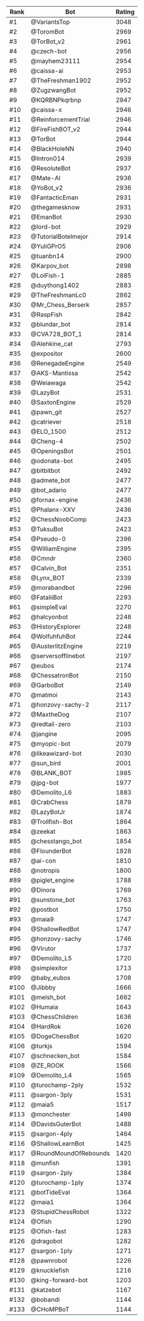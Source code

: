 Rank|Bot|Rating
---|---|---
#1|@VariantsTop|3048
#2|@ToromBot|2969
#3|@TorBot_v2|2961
#4|@czech-bot|2956
#5|@mayhem23111|2954
#6|@caissa-ai|2953
#7|@TheFreshman1902|2952
#8|@ZugzwangBot|2952
#9|@KQRBNPkqrbnp|2947
#10|@caissa-x|2946
#11|@ReinforcementTrial|2946
#12|@FireFishBOT_v2|2944
#13|@TorBot|2944
#14|@BlackHoleNN|2940
#15|@Intron014|2939
#16|@ResoluteBot|2937
#17|@Mate-AI|2936
#18|@YoBot_v2|2936
#19|@FantacticEman|2931
#20|@thegamesknow|2931
#21|@EmanBot|2930
#22|@lord-bot|2929
#23|@TutorialBotelmejor|2914
#24|@YuliGPrO5|2906
#25|@tuanbn14|2900
#26|@Karpov_bot|2898
#27|@LolFish-1|2885
#28|@duythong1402|2883
#29|@TheFreshmanLc0|2862
#30|@Mr_Chess_Berserk|2857
#31|@RaspFish|2842
#32|@blundar_bot|2814
#33|@CVA728_BOT_1|2814
#34|@Alehkine_cat|2793
#35|@expositor|2600
#36|@RenegadeEngine|2549
#37|@AKS-Mantissa|2542
#38|@Weiawaga|2542
#39|@LazyBot|2531
#40|@SaxtonEngine|2529
#41|@pawn_git|2527
#42|@catriever|2518
#43|@ELO_1500|2512
#44|@Cheng-4|2502
#45|@OpeningsBot|2501
#46|@odonata-bot|2495
#47|@bitbitbot|2492
#48|@admete_bot|2477
#49|@bot_adario|2477
#50|@fornax-engine|2436
#51|@Phalanx-XXV|2436
#52|@ChessNoobComp|2423
#53|@TuksuBot|2423
#54|@Pseudo-0|2396
#55|@WilliamEngine|2395
#56|@Cmndr|2360
#57|@Calvin_Bot|2351
#58|@Lynx_BOT|2339
#59|@morabandbot|2296
#60|@FataliiBot|2293
#61|@simpleEval|2270
#62|@halcyonbot|2248
#63|@HistoryExplorer|2248
#64|@WolfuhfuhBot|2244
#65|@AusterlitzEngine|2219
#66|@serversofflinebot|2197
#67|@eubos|2174
#68|@ChessatronBot|2150
#69|@GarboBot|2149
#70|@matmoi|2143
#71|@honzovy-sachy-2|2117
#72|@MaxtheDog|2107
#73|@redtail-zero|2103
#74|@jangine|2095
#75|@myopic-bot|2079
#76|@likeawizard-bot|2030
#77|@sun_bird|2001
#78|@BLANK_BOT|1985
#79|@jpg-bot|1977
#80|@Demolito_L6|1883
#81|@CrabChess|1879
#82|@LazyBotJr|1874
#83|@Trollfish-Bot|1864
#84|@zeekat|1863
#85|@chesstango_bot|1854
#86|@FlounderBot|1828
#87|@ai-con|1810
#88|@notropis|1800
#89|@piglet_engine|1788
#90|@Dinora|1769
#91|@sunstone_bot|1763
#92|@postbot|1750
#93|@maia9|1747
#94|@ShallowRedBot|1747
#95|@honzovy-sachy|1746
#96|@Virutor|1737
#97|@Demolito_L5|1720
#98|@simplexitor|1713
#99|@baby_eubos|1708
#100|@Jibbby|1666
#101|@melsh_bot|1662
#102|@Humaia|1643
#103|@ChessChildren|1636
#104|@HardRok|1626
#105|@DogeChessBot|1620
#106|@turkjs|1594
#107|@schnecken_bot|1584
#108|@ZE_ROOK|1566
#109|@Demolito_L4|1565
#110|@turochamp-2ply|1532
#111|@sargon-3ply|1531
#112|@maia5|1517
#113|@monchester|1499
#114|@DavidsGuterBot|1488
#115|@sargon-4ply|1464
#116|@ShallowLearnBot|1425
#117|@RoundMoundOfRebounds|1420
#118|@munfish|1391
#119|@sargon-2ply|1384
#120|@turochamp-1ply|1374
#121|@botTideEval|1364
#122|@maia1|1364
#123|@StupidChessRobot|1322
#124|@Ofish|1290
#125|@Ofish-fast|1283
#126|@dragobot|1282
#127|@sargon-1ply|1271
#128|@pawnrobot|1226
#129|@knucklefish|1216
#130|@king-forward-bot|1203
#131|@katzebot|1167
#132|@bobandi|1144
#133|@CHoMPBoT|1144
